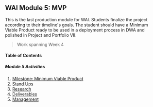 ## WAI Module 5: MVP

This is the last production module for WAI. Students finalize the project according to their timeline's goals. The student should have a Minimum Viable Product ready to be used in a deployment process in DWA and polished in Project and Portfolio VII.

> Work spanning Week 4

#### Table of Contents

##### Module 5 Activities
1. [Milestone: Minimum Viable Product](./Milestone-4.md)
2. [Stand Ups](./StandUpAndPostMortem.md)
3. [Research](./Research.md)
4. [Deliverables](./Deliverables.md)
5. [Management](./Management.md)
